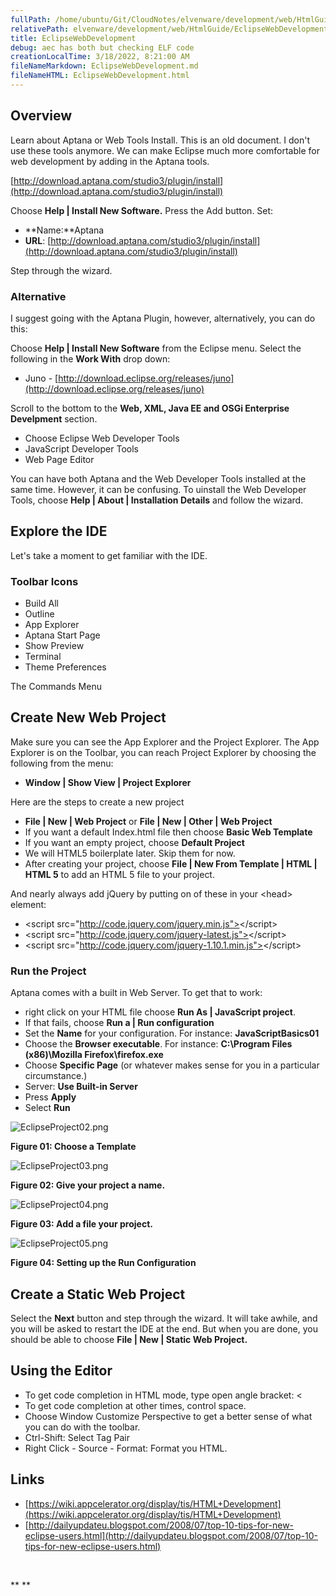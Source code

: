 ```yaml
---
fullPath: /home/ubuntu/Git/CloudNotes/elvenware/development/web/HtmlGuide/EclipseWebDevelopment.md
relativePath: elvenware/development/web/HtmlGuide/EclipseWebDevelopment.md
title: EclipseWebDevelopment
debug: aec has both but checking ELF code
creationLocalTime: 3/18/2022, 8:21:00 AM
fileNameMarkdown: EclipseWebDevelopment.md
fileNameHTML: EclipseWebDevelopment.html
---
```


<!-- toc -->
<!-- tocstop -->

## Overview

Learn about Aptana or Web Tools Install. This is an old document. I don't use these tools anymore. We can make Eclipse much more comfortable for web development by adding in the Aptana tools.

[http://download.aptana.com/studio3/plugin/install](http://download.aptana.com/studio3/plugin/install)

Choose **Help | Install New Software.** Press the Add button. Set:

-   **Name:**Aptana
-   **URL**: [http://download.aptana.com/studio3/plugin/install](http://download.aptana.com/studio3/plugin/install)

Step through the wizard.

### Alternative

I suggest going with the Aptana Plugin, however, alternatively, you can
do this:

Choose **Help | Install New Software** from the Eclipse menu. Select the
following in the **Work With** drop down:

-   Juno
    - [http://download.eclipse.org/releases/juno](http://download.eclipse.org/releases/juno)

Scroll to the bottom to the **Web, XML, Java EE and OSGi Enterprise
Develpment** section.

-   Choose Eclipse Web Developer Tools
-   JavaScript Developer Tools
-   Web Page Editor

You can have both Aptana and the Web Developer Tools installed at the
same time. However, it can be confusing. To uinstall the Web Developer
Tools, choose **Help | About | Installation Details** and follow the
wizard.

Explore the IDE
---------------

Let's take a moment to get familiar with the IDE.

### Toolbar Icons

-   Build All
-   Outline
-   App Explorer
-   Aptana Start Page
-   Show Preview
-   Terminal
-   Theme Preferences

The Commands Menu

Create New Web Project
----------------------

Make sure you can see the App Explorer and the Project Explorer. The App
Explorer is on the Toolbar, you can reach Project Explorer by choosing
the following from the menu:

-   **Window | Show View | Project Explorer**

Here are the steps to create a new project

-   **File | New | Web Project** or **File | New | Other | Web Project**
-   If you want a default Index.html file then choose **Basic Web Template**
-   If you want an empty project, choose **Default Project**
-   We will HTML5 boilerplate later. Skip them for now.
-   After creating your project, choose **File | New From Template | HTML | HTML 5** to add an HTML 5 file to your project.

And nearly always add jQuery by putting on of these in your \<head\>
element:

-  \<script src="http://code.jquery.com/jquery.min.js"></script\>
-  \<script src="http://code.jquery.com/jquery-latest.js"></script\>
-	 \<script src="http://code.jquery.com/jquery-1.10.1.min.js"></script\>

### Run the Project

Aptana comes with a built in Web Server. To get that to work:

-   right click on your HTML file choose **Run As | JavaScript
    project**.
-   If that fails, choose **Run a | Run configuration**
-   Set the **Name** for your configuration. For
    instance: **JavaScriptBasics01**
-   Choose the **Browser executable**. For instance: **C:\\Program Files
    (x86)\\Mozilla Firefox\\firefox.exe**
-   Choose **Specific Page** (or whatever makes sense for you in a
    particular circumstance.) 
-   Server: **Use Built-in Server**
-   Press **Apply**
-   Select **Run**

![EclipseProject02.png](https://s3.amazonaws.com/s3bucket01.elvenware.com/dev-images/html/EclipseProject02.png)

**Figure 01: Choose a Template**

![EclipseProject03.png](https://s3.amazonaws.com/s3bucket01.elvenware.com/dev-images/html/EclipseProject03.png)

**Figure 02: Give your project a name.**


![EclipseProject04.png](https://s3.amazonaws.com/s3bucket01.elvenware.com/dev-images/html/EclipseProject04.png)

**Figure 03: Add a file your project.**

![EclipseProject05.png](https://s3.amazonaws.com/s3bucket01.elvenware.com/dev-images/html/EclipseProject05.png)

**Figure 04: Setting up the Run Configuration**

Create a Static Web Project
---------------------------

Select the **Next** button and step through the wizard. It will take
awhile, and you will be asked to restart the IDE at the end. But when
you are done, you should be able to choose **File | New | Static Web
Project.**

Using the Editor
----------------

-   To get code completion in HTML mode, type open angle bracket: \<
-   To get code completion at other times, control space.
-   Choose Window Customize Perspective to get a better sense of what
    you can do with the toolbar.
-   Ctrl-Shift: Select Tag Pair
-   Right Click - Source - Format: Format you HTML.

Links
-----

- [https://wiki.appcelerator.org/display/tis/HTML+Development](https://wiki.appcelerator.org/display/tis/HTML+Development)
- [http://dailyupdateu.blogspot.com/2008/07/top-10-tips-for-new-eclipse-users.html](http://dailyupdateu.blogspot.com/2008/07/top-10-tips-for-new-eclipse-users.html)

 

** **
